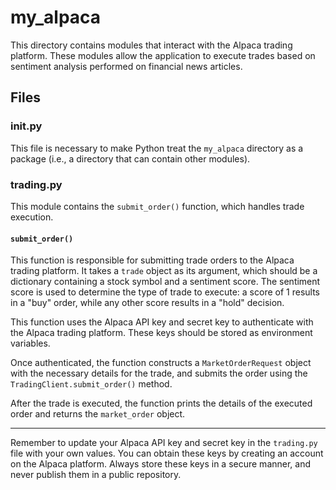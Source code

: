 # my_alpaca

This directory contains modules that interact with the Alpaca trading platform. These modules allow the application to execute trades based on sentiment analysis performed on financial news articles.

## Files 

### __init__.py
This file is necessary to make Python treat the `my_alpaca` directory as a package (i.e., a directory that can contain other modules).

### trading.py
This module contains the `submit_order()` function, which handles trade execution. 

#### `submit_order()`
This function is responsible for submitting trade orders to the Alpaca trading platform. It takes a `trade` object as its argument, which should be a dictionary containing a stock symbol and a sentiment score. The sentiment score is used to determine the type of trade to execute: a score of 1 results in a "buy" order, while any other score results in a "hold" decision. 

This function uses the Alpaca API key and secret key to authenticate with the Alpaca trading platform. These keys should be stored as environment variables. 

Once authenticated, the function constructs a `MarketOrderRequest` object with the necessary details for the trade, and submits the order using the `TradingClient.submit_order()` method. 

After the trade is executed, the function prints the details of the executed order and returns the `market_order` object.

---

Remember to update your Alpaca API key and secret key in the `trading.py` file with your own values. You can obtain these keys by creating an account on the Alpaca platform. Always store these keys in a secure manner, and never publish them in a public repository.
